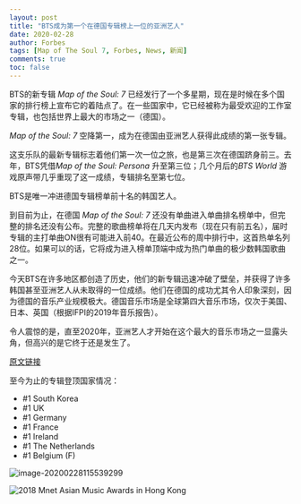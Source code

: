 ```yaml
---
layout: post
title: "BTS成为第一个在德国专辑榜上一位的亚洲艺人"
date: 2020-02-28
author: Forbes
tags: [Map of The Soul 7, Forbes, News, 新闻]
comments: true
toc: false
---
```


BTS的新专辑 *Map of the Soul: 7* 已经发行了一个多星期，现在是时候在多个国家的排行榜上宣布它的着陆点了。在一些国家中，它已经被称为最受欢迎的工作室专辑，也包括世界上最大的市场之一（德国）。

*Map of the Soul: 7* 空降第一，成为在德国由亚洲艺人获得此成绩的第一张专辑。

这支乐队的最新专辑标志着他们第一次一位之旅，也是第三次在德国跻身前三。去年，BTS凭借*Map of the Soul: Persona* 升至第三位；几个月后的*BTS World* 游戏原声带几乎重现了这一成绩，专辑排名至第七位。

BTS是唯一冲进德国专辑榜单前十名的韩国艺人。

到目前为止，在德国 *Map of the Soul: 7* 还没有单曲进入单曲排名榜单中，但完整的排名还没有公布。完整的歌曲榜单将在几天内发布（现在只有前五名），届时专辑的主打单曲ON很有可能进入前40。在最近公布的周中排行中，这首热单名列28位。如果可以的话，它将成为进入榜单顶端中成为热门单曲的极少数韩国歌曲之一。

今天BTS在许多地区都创造了历史，他们的新专辑迅速冲破了壁垒，并获得了许多韩国甚至亚洲艺人从未取得的一位成绩。他们在德国的成功尤其令人印象深刻，因为德国的音乐产业规模极大。德国音乐市场是全球第四大音乐市场，仅次于美国、日本、英国（根据IFPI的2019年音乐报告）。

令人震惊的是，直至2020年，亚洲艺人才开始在这个最大的音乐市场之一显露头角，但高兴的是它终于还是发生了。

[原文链接](https://www.forbes.com/sites/hughmcintyre/2020/02/28/bts-is-the-first-asian-act-to-chart-a-no-1-album-in-germany/#68f6a846703f) 

至今为止的专辑登顶国家情况：

- \#1 South Korea  
- \#1 UK  
- \#1 Germany  
- \#1 France  
- \#1 Ireland  
- \#1 The Netherlands  
- \#1 Belgium (F) 

![image-20200228115539299](https://tva1.sinaimg.cn/large/00831rSTgy1gccnvvlq3nj30u00wbgqx.jpg)

![2018 Mnet Asian Music Awards in Hong Kong](https://tva1.sinaimg.cn/large/00831rSTgy1gccn9lcph3j30qo0hs0ts.jpg)
